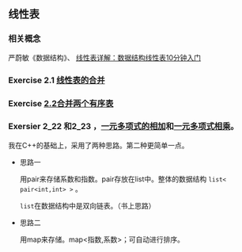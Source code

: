 ## 线性表

### 相关概念

严蔚敏《数据结构》、 [线性表详解：数据结构线性表10分钟入门](http://data.biancheng.net/linear_list/)

### Exercise 2.1 [线性表的合并](https://github.com/da1234cao/data_structure/blob/master/chapter2/2_1.cpp)

### Exercise [2.2合并两个有序表](https://github.com/da1234cao/data_structure/blob/master/chapter2/2_2.cpp)

### Exersier 2_22 和2_23 ，[一元多项式的相加](https://github.com/da1234cao/data_structure/blob/master/chapter2/2_22.cpp)和[一元多项式相乘](https://github.com/da1234cao/data_structure/blob/master/chapter2/2_23.cpp)。

我在C++的基础上，采用了两种思路。第二种更简单一点。

* 思路一

  用pair来存储系数和指数。pair存放在list中。整体的数据结构 `list< pair<int,int> >`  。

  `list`在数据结构中是双向链表。（书上思路）

* 思路二

  用map来存储。map<指数,系数>；可自动进行排序。

